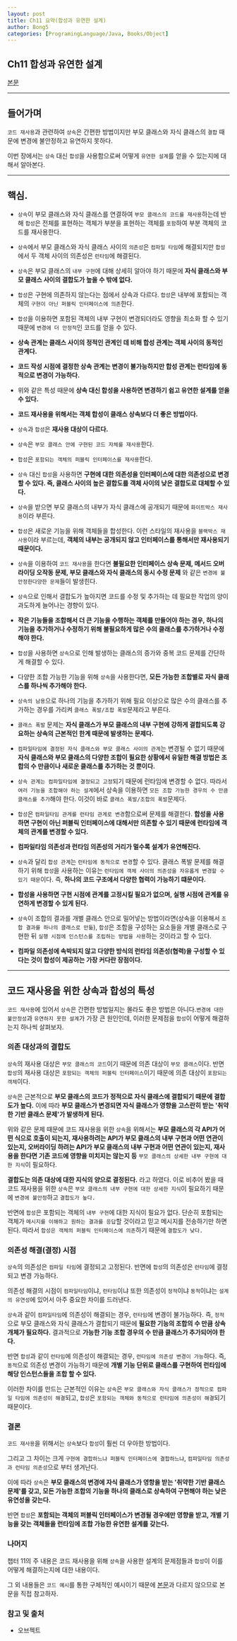 ```yaml
---
layout: post
title: Ch11 요약(합성과 유연한 설계)
author: Bong5
categories: [ProgramingLanguage/Java, Books/Object]
---
```


## Ch11 합성과 유연한 설계

[본문](https://bongholee.github.io/java/books/object/2020/03/26/%ED%95%A9%EC%84%B1%EA%B3%BC_%EC%9C%A0%EC%97%B0%ED%95%9C_%EC%84%A4%EA%B3%84.html)

---

## 들어가며

`코드 재사용`과 관련하여 `상속`은 간편한 방법이지만 부모 클래스와 자식 클래스의 `결합` 때문에 변경에 불안정하고 유연하지 못하다.

이번 장에서는 `상속` 대신 `합성`을 사용함으로써 어떻게 `유연한 설계`를 얻을 수 있는지에 대해서 알아본다.

---

## 핵심.

- `상속`이 부모 클래스와 자식 클래스를 연결하여 `부모 클래스의 코드를 재사용`하는데 반해 `합성`은 전체를 표현하는 객체가 부분을 표현하는 객체를 `포함`하여 부분 객체의 코드를 재사용한다.

- `상속`에서 부모 클래스와 자식 클래스 사이의 `의존성`은 `컴파일 타임`에 해결되지만 `합성`에서 두 객체 사이의 의존성은 `런타임`에 해결된다.

- `상속`은 부모 클래스의 `내부 구현`에 대해 상세히 알아야 하기 때문에 **자식 클래스와 부모 클래스 사이의 결합도가 높을 수 밖에 없다.**

- `합성`은 구현에 의존하지 않는다는 점에서 상속과 다르다. `합성`은 내부에 포함되는 객체의 `구현이 아닌 퍼블릭 인터페이스에 의존`한다.

- `합성`을 이용하면 포함된 객체의 내부 구현이 변경되더라도 영향을 최소화 할 수 있기 때문에 `변경에 더 안정적`인 코드를 얻을 수 있다.

- **상속 관계는 클래스 사이의 정적인 관계인 데 비해 합성 관계는 객체 사이의 동적인 관계다.**

- **코드 작성 시점에 결정한 상속 관계는 변경이 불가능하지만 합성 관계는 런타임에 동적으로 변경이 가능하다.**

- 위와 같은 특성 때문에 **상속 대신 합성을 사용하면 변경하기 쉽고 유연한 설계를 얻을 수 있다.**

- **코드 재사용을 위해서는 객체 합성이 클래스 상속보다 더 좋은 방법이다.**

- `상속`과 `합성`은 **재사용 대상이 다르다.**

- `상속`은 `부모 클래스 안에 구현된 코드 자체를 재사용`한다.

- `합성`은 `포함되는 객체의 퍼블릭 인터페이스를 재사용`한다.

- `상속` 대신 `합성`을 사용하면 **구현에 대한 의존성을 인터페이스에 대한 의존성으로 변경할 수 있다. 즉, 클래스 사이의 높은 결합도를 객체 사이의 낮은 결합도로 대체할 수 있다.**

- `상속`을 받으면 부모 클래스의 내부가 자식 클래스에 공개되기 때문에 `화이트박스 재사용`이라 부른다.

- `합성`은 새로운 기능을 위해 객체들을 합성한다. 이런 스타일의 재사용을 `블랙박스 재사용`이라 부르는데, **객체의 내부는 공개되지 않고 인터페이스를 통해서만 재사용되기 때문이다.**

- `상속`을 이용하여 `코드 재사용`을 한다면 **불필요한 인터페이스 상속 문제, 메서드 오버라이딩 오작동 문제, 부모 클래스와 자식 클래스의 동시 수정 문제** 와 같은 `변경에 불안정한다양한 문제`들이 발생힌다.

- `상속`으로 인해서 결합도가 높아지면 코드를 수정 및 추가하는 데 필요한 작업의 양이 과도하게 늘어나는 경향이 있다.

- **작은 기능들을 조합해서 더 큰 기능을 수행하는 객체를 만들어야 하는 경우, 하나의 기능을 추가하거나 수정하기 위해 불필요하게 많은 수의 클래스를 추가하거나 수정해야 한다.**

- `합성`을 사용하면 `상속`으로 인해 발생하는 클래스의 증가와 중복 코드 문제를 간단하게 해결할 수 있다.

- 다양한 조합 가능한 기능을 위해 `상속`을 사용한다면, **모든 가능한 조합별로 자식 클래스를 하나씩 추가해야 한다.**

- `상속의 남용`으로 하나의 기능을 추가하기 위해 필요 이상으로 많은 수의 클래스를 추가하는 경우를 가리켜 `클래스 폭발/조합 폭발`문제라고 부른다.

- `클래스 폭발` 문제는 **자식 클래스가 부모 클래스의 내부 구현에 강하게 결합되도록 강요하는 상속의 근본적인 한계 때문에 발생하는 문제다.**

- `컴파일타임에 결정된 자식 클래스와 부모 클래스 사이의 관계`는 변경될 수 없기 때문에 **자식 클래스와 부모 클래스의 다양한 조합이 필요한 상황에서 유일한 해결 방법은 조합의 수 만큼이나 새로운 클래스를 추가하는 것 뿐이다.**

- `상속 관계는 컴파일타임에 결정되고 고정`되기 때문에 런타임에 변경할 수 없다. 따라서 `여러 기능을 조합해야 하는 설계`에서 상속을 이용하면 `모든 조합 가능한 경우의 수 만큼 클래스를 추가`해야 한다. 이것이 바로 `클래스 폭발/조합의 폭발`문제다.

- `합성`은 `컴파일타임 관게를 런타임 관계로 변경`함으로써 문제를 해결한다. **합성을 사용하면 구현이 아닌 퍼블릭 인터페이스에 대해서만 의존할 수 있기 때문에 런타임에 객체의 관계를 변경할 수 있다.**

- **컴파일타임 의존성과 런타임 의존성의 거리가 멀수록 설계가 유연해진다.**

- `상속`과 달리 `합성 관계`는 `런타임에 동적으로 변경`할 수 있다. 클래스 폭발 문제를 해결하기 위해 `합성`을 사용하는 이유는 `런타임에 객체 사이의 의존성을 자유롭게 변경할 수 있기 때문`이다. 즉, **하나의 코드 구조에서 다양한 협력이 가능하기 떄문이다.**

- **합성을 사용하면 구현 시점에 관계를 고정시킬 필요가 없으며, 실행 시점에 관계를 유연하게 변경할 수 있게 된다.**

- `상속`이 조합의 결과를 개별 클래스 안으로 밀어넣는 방법이라면(상속을 이용해서 `조합 결과를 하나의 클래스로 만듦`), `합성`은 조합을 구성하는 요소들을 개별 클래스로 구현한 뒤 `실행 시점에 인스턴스를 조립하는 방법을 사용`하는 것이라고 할 수 있다.

- **컴파일 의존성에 속박되지 않고 다양한 방식의 런타임 의존성(협력)을 구성할 수 있다는 것이 합성이 제공하는 가장 커다란 장점이다.**

---

## 코드 재사용을 위한 상속과 합성의 특성

`코드 재사용`에 있어서 `상속`은 간편한 방법일지는 몰라도 좋은 방법은 아니다.`변경에 대한 불안정성`과 `유연하지 못한 설계`가 가장 큰 원인인데, 이러한 문제점을 `합성`이 어떻게 해결하는지 하나씩 살펴보자.

### 의존 대상과의 결합도

`상속`의 재사용 대상은 `부모 클래스의 코드`이기 때문에 의존 대상이 `부모 클래스`이다. 반면 `합성`의 재사용 대상은 `포함되는 객체의 퍼블릭 인터페이스`이기 때문에 의존 대상이 `포함되는 객체`이다.

`상속`은 근본적으로 **부모 클래스의 코드가 정적으로 자식 클래스에 결합되기 때문에 결합도가 높다.** 이에 따라 **부모 클래스가 변경되면 자식 클래스가 영향을 고스란히 받는 '취약한 기반 클래스 문제'가 발생하게 된다.**

위와 같은 문제 때문에 코드 재사용을 위한 `상속`을 위해서는 **부모 클래스의 각 API가 어떤 식으로 호출이 되는지, 재사용하려는 API가 부모 클래스의 내부 구현과 어떤 연관이 있는지, 오버라이딩 하려는 API가 부모 클래스의 내부 구현과 어떤 연관이 있는지, 재사용을 한다면 기존 코드에 영향을 미치지는 않는지 등** `부모 클래스의 상세한 내부 구현에 대한 지식`이 필요하다.

**결합도는 의존 대상에 대한 지식의 양으로 결정된다.** 라고 하였다. 이로 비추어 봤을 때 코드 재사용을 위한 `상속`은 `부모 클래스의 내부 구현에 대한 상세한 지식`이 필요하기 때문에 `변경에 불안정`하고 `결합도가 높다.`

반면에 `합성`은 포함되는 객체의 `내부 구현`에 대한 지식이 필요가 없다. 단순히 포함되는 객체가 `메시지를 이해하고 원하는 결과를 응답`할 것이라고 믿고 메시지를 전송하기만 하면 된다. 따라서 `합성은 객체의 퍼블릭 인터페이스에 의존`하기 때문에 `결합도가 낮다.`

### 의존성 해결(결정) 시점

`상속`의 의존성은 `컴파일 타임`에 결정되고 고정된다. 반면에 `합성`의 의존성은 `런타임`에 결정되고 변경 가능하다.

의존성 해결의 시점이 `컴파일타임`이냐, `런타임`이냐 또한 의존성이 `정적`이냐 `동적`이냐는 `설계의 유연성`에 있어서 아주 중요한 차이를 드러낸다.

`상속`과 같이 `컴파일타임`에 의존성이 해결되는 경우, `런타임`에 변경이 불가능하다. 즉, `정적`으로 부모 클래스와 자식 클래스가 결합되기 때문에 **필요한 기능의 조합의 수 만큼 상속 개체가 필요하다.** 결과적으로 **가능한 기능 조합 경우의 수 만큼 클래스가 추가되어야 한다.**

반면 `합성`과 같이 `런타임`에 의존성이 해결되는 경우, `런타임에 의존성 변경이 가능`하다. 즉, `동적`으로 의존성 변경이 가능하기 때문에 **개별 기능 단위로 클래스를 구현하여 런타임에 해당 인스턴스들을 조합 할 수 있다.**

이러한 차이를 만드는 근본적인 이유는 `상속`은 `부모 클래스와 자식 클래스가 정적으로 컴파일 타임에 의존성이 해결`되고, `합성`은 `포함되는 객체와 동적으로 런타임에 의존성이 해결`되기 때문이다.


### 결론

`코드 재사용`을 위해서는 `상속`보다 `합성`이 훨씬 더 우아한 방법이다.

그리고 그 차이는 크게 `구현에 결합하느냐 퍼블릭 인터페이스에 결합하느냐`, `컴파일타임 의존성과 런타임 의존성`으로 부터 생겨난다.

이에 따라 `상속`은 **부모 클래스의 변경에 자식 클래스가 영항을 받는 '취약한 기반 클래스 문제'를 갖고, 모든 가능한 조합의 기능을 하나의 클래스로 상속하여 구현해야 하는 낮은 유연성을 갖는다.**

반면 `합성`은 **포함되는 객체의 퍼블릭 인터페이스가 변경될 경우에만 영향을 받고, 개별 기능을 갖는 객체들을 런타임에 조합 가능한 유연한 설계를 갖는다.**

### 나머지

챕터 11의 주 내용은 코드 재사용을 위해 `상속`을 사용한 설계의 문제점들과 `합성`이 이를 어떻게 해결하는지에 대한 내용이다.

그 외 내용들은 `코드 예시`를 통한 구체적인 예시이기 때문에 [본문](https://bongholee.github.io/java/books/object/2020/03/26/%ED%95%A9%EC%84%B1%EA%B3%BC_%EC%9C%A0%EC%97%B0%ED%95%9C_%EC%84%A4%EA%B3%84.html)과 다르지 않으므로 본문을 직접 참고하자.

### 참고 및 출처

  - 오브젝트
